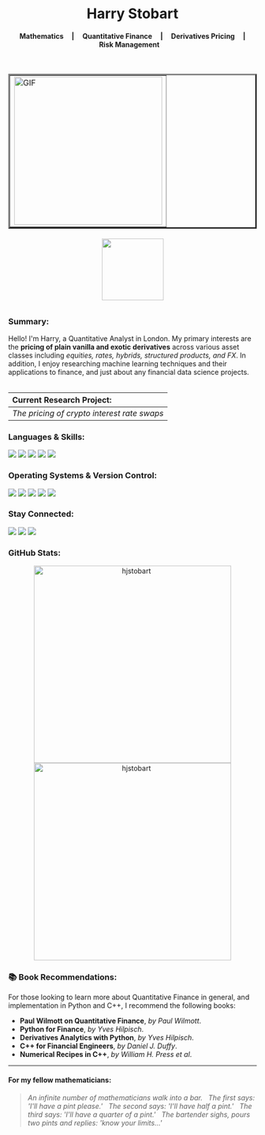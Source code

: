 <h1 align="center">Harry Stobart</h1>

<h4 align="center">  &nbsp; &nbsp; Mathematics &nbsp; &nbsp; | &nbsp; &nbsp; Quantitative Finance &nbsp; &nbsp; | &nbsp; &nbsp; Derivatives Pricing &nbsp; &nbsp; | &nbsp; &nbsp; Risk Management &nbsp; &nbsp; </h4>
<br>

<table align="center" border=3>
  <td>
  <img align="center" width="300" alt="GIF" src="https://blog.cloudlayer.io/content/images/2020/12/coding-freak.gif"/></td>
  </td>
</table>

<h6 align="center">
<img width="125" src="https://komarev.com/ghpvc/?username=your-hjstobart&style=flat-square&color=blue" alt=""/>
</h6>


<h3 align="left">Summary:</h3>

Hello! I'm Harry, a Quantitative Analyst in London. My primary interests are the __pricing of plain vanilla and exotic derivatives__ across various asset classes including _equities, rates, hybrids, structured products, and FX_. In addition, I enjoy researching machine learning techniques and their applications to finance, and just about any financial data science projects.
<br> <br>

|      Current Research Project:   |
|:-------------|
| _The pricing of crypto interest rate swaps_ | 

<h3 align="left">Languages & Skills:</h3>
<div align="left">
  <a><img src="https://img.shields.io/badge/Python-3776AB?style=for-the-badge&logo=python&logoColor=white"></a>
  <a><img src="https://img.shields.io/badge/C%2B%2B-00599C?style=for-the-badge&logo=c%2B%2B&logoColor=white"></a>
  <a><img src="https://img.shields.io/badge/MySQL-005C84?style=for-the-badge&logo=mysql&logoColor=white"></a>
  <a><img src="https://img.shields.io/badge/Tableau-E97627?style=for-the-badge&logo=Tableau&logoColor=white"></a>
  <a><img src="https://img.shields.io/badge/Markdown-000000?style=for-the-badge&logo=markdown&logoColor=white"></a>
</div>

<h3 align="left">Operating Systems & Version Control:</h3>
<div align="left">
  <a><img src="https://img.shields.io/badge/mac%20os-000000?style=for-the-badge&logo=apple&logoColor=white"></a>
  <a><img src="https://img.shields.io/badge/Linux-FCC624?style=for-the-badge&logo=linux&logoColor=black"></a>  
  <a><img src="https://img.shields.io/badge/Overleaf-47A141?style=for-the-badge&logo=Overleaf&logoColor=white"></a>
  <a><img src="https://img.shields.io/badge/Bitbucket-0747a6?style=for-the-badge&logo=bitbucket&logoColor=white"></a>
  <a><img src="https://img.shields.io/badge/Jira-0052CC?style=for-the-badge&logo=Jira&logoColor=white"></a>
</div>

<h3 align="left">Stay Connected:</h3>
<div align="left">
<a href="https://www.linkedin.com/in/harry-stobart/"><img src="https://img.shields.io/badge/LinkedIn-0077B5?style=for-the-badge&logo=linkedin&logoColor=white"></a>
<a href="https://github.com/hjstobart"><img src="https://img.shields.io/badge/GitHub-100000?style=for-the-badge&logo=github&logoColor=white"></a>
<a href="https://medium.com/@henrylacroix"><img src="https://img.shields.io/badge/Medium-12100E?style=for-the-badge&logo=medium&logoColor=white"></a>
</div>

<h3 align="left">GitHub Stats:</h3>
<p align="center">
  <img width="400em" src="https://github-readme-stats.vercel.app/api?username=hjstobart&show_icons=true&locale=en&theme=vue" alt="hjstobart"/>
  <img width="400em" src="https://github-readme-streak-stats.herokuapp.com/?user=hjstobart&theme=vue" alt="hjstobart" />
</p>

<h3 align="left"> 📚 Book Recommendations:</h3>
For those looking to learn more about Quantitative Finance in general, and implementation in Python and C++, I recommend the following books:

- __Paul Wilmott on Quantitative Finance__, _by Paul Wilmott_.
- __Python for Finance__, _by Yves Hilpisch_.
- __Derivatives Analytics with Python__, _by Yves Hilpisch_.
- __C++ for Financial Engineers__, _by Daniel J. Duffy_.
- __Numerical Recipes in C++__, _by William H. Press et al_.

---

<h4 align="left"> For my fellow mathematicians:</h4>

> _An infinite number of mathematicians walk into a bar. &nbsp; The first says: 'I'll have a pint please.' &nbsp; The second says: 'I'll have half a pint.' &nbsp; The third says: 'I'll have a quarter of a pint.' &nbsp; The bartender sighs, pours two pints and replies: 'know your limits...'_

